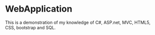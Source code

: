 # WebApplication

This is a demonstration of my knowledge of C#, ASP.net, MVC, HTML5, CSS, bootstrap and SQL.
